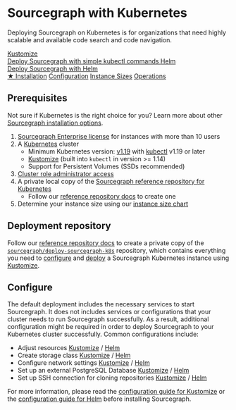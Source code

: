 # Sourcegraph with Kubernetes

<p class="lead">
Deploying Sourcegraph on Kubernetes is for organizations that need highly scalable and available code search and code navigation.
</p>

<div class="getting-started">
  <a href="./kustomize" class="btn btn-primary" alt="Configure">
   <span>Kustomize</span>
   </br>
   Deploy Sourcegraph with simple kubectl commands
  </a>

  <a href="./helm" class="btn" alt="Overlays">
   <span>Helm</span>
   </br>
   Deploy Sourcegraph with Helm
  </a>
</div>

<div class="getting-started">
<a class="btn btn-primary text-center" href="#installation">★ Installation</a>
<a class="btn text-center" href="kustomize/configure">Configuration</a>
<a class="btn text-center" href="../instance-size">Instance Sizes</a>
<a class="btn text-center" href="operations">Operations</a>
</div>

## Prerequisites

Not sure if Kubernetes is the right choice for you? Learn more about other [Sourcegraph installation options](../index.md).

1. [Sourcegraph Enterprise license](kustomize/configure.md#add-license-key) for instances with more than 10 users
2. A [Kubernetes](https://kubernetes.io/) cluster
   - Minimum Kubernetes version: [v1.19](https://kubernetes.io/blog/2020/08/26/kubernetes-release-1.19-accentuate-the-paw-sitive/) with [kubectl](https://kubernetes.io/docs/tasks/tools/install-kubectl/) v1.19 or later
   - [Kustomize](https://kustomize.io/) (built into `kubectl` in version >= 1.14)
   - Support for Persistent Volumes (SSDs recommended)
3. [Cluster role administrator access](https://kubernetes.io/docs/reference/access-authn-authz/rbac/)
4. A private local copy of the [Sourcegraph reference repository for Kubernetes](#deployment-repository)
   - Follow our [reference repository docs](../repositories.md) to create one
5. Determine your instance size using our [instance size chart](../instance-size.md)

## Deployment repository

Follow our [reference repository docs](../repositories.md) to create a private copy of the [`sourcegraph/deploy-sourcegraph-k8s`](https://github.com/sourcegraph/deploy-sourcegraph-k8s/) repository, which contains everything you need to [configure](kustomize/configure.md) and [deploy](kustomize#deploy) a Sourcegraph Kubernetes instance using [Kustomize](kustomize/index.md).

## Configure

The default deployment includes the necessary services to start Sourcegraph. It does not includes services or configurations that your cluster needs to run Sourcegraph successfully. As a result, additional configuration might be required in order to deploy Sourcegraph to your Kubernetes cluster successfully.
Common configurations include:

- Adjust resources [Kustomize](kustomize/configure.md#resources) / [Helm](helm.md#configuration)
- Create storage class [Kustomize](kustomize/configure.md#storage-class) / [Helm](helm.md#cloud-providers-guides)
- Configure network settings [Kustomize](kustomize/configure.md#ingress-controller) / [Helm](helm.md#helm-subcharts)
- Set up an external PostgreSQL Database [Kustomize](kustomize/configure.md#external-databases) / [Helm](helm.md#using-external-postgresql-databases)
- Set up SSH connection for cloning repositories [Kustomize](kustomize/configure.md##repository-cloning-via-ssh) / [Helm](helm.md#using-ssh-to-clone-repositories)

For more information, please read the [configuration guide for Kustomize](kustomize/configure.md) or the [configuration guide for Helm](helm.md#configuration) before installing Sourcegraph.
